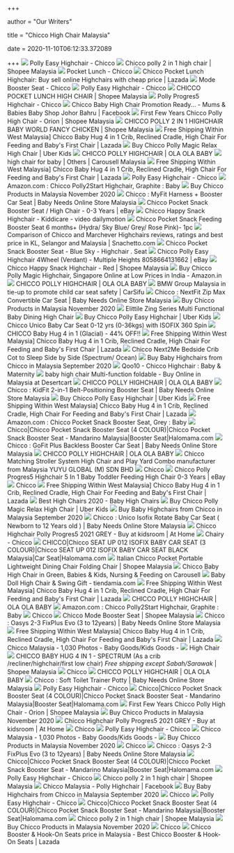 +++
        
author = "Our Writers"
        
title = "Chicco High Chair Malaysia"
        
date = 2020-11-10T06:12:33.372089
        
+++
[ ![](https://chiccomalaysia.com/wp-content/uploads/2018/08/polly-easy-1.jpg)](https://chiccomalaysia.com/wp-content/uploads/2018/08/polly-easy-1.jpg) Polly Easy Highchair - Chicco
[ ![](https://cf.shopee.com.my/file/d8d768175086d182e60a9491c2fc7547)](https://cf.shopee.com.my/file/d8d768175086d182e60a9491c2fc7547) Chicco polly 2 in 1 high chair | Shopee Malaysia
[ ![](https://chiccomalaysia.com/wp-content/uploads/2018/12/pocket-lunch-high-chair-1o.jpg)](https://chiccomalaysia.com/wp-content/uploads/2018/12/pocket-lunch-high-chair-1o.jpg) Pocket Lunch - Chicco
[ ![](https://my-test-11.slatic.net/p/6da976085022f880d938e19b5030ef67.jpg)](https://my-test-11.slatic.net/p/6da976085022f880d938e19b5030ef67.jpg) Chicco Pocket Lunch Highchair: Buy sell online Highchairs with cheap price  | Lazada
[ ![](https://chiccomalaysia.com/wp-content/uploads/2018/08/mode-booster-seat-1.jpg)](https://chiccomalaysia.com/wp-content/uploads/2018/08/mode-booster-seat-1.jpg) Mode Booster Seat - Chicco
[ ![](https://chiccomalaysia.com/wp-content/uploads/2018/08/SEGGIOLONE-POLLY-EASY-HAPPY-JUNGLE-170714-01-1200x1200.jpg)](https://chiccomalaysia.com/wp-content/uploads/2018/08/SEGGIOLONE-POLLY-EASY-HAPPY-JUNGLE-170714-01-1200x1200.jpg) Polly Easy Highchair - Chicco
[ ![](https://cf.shopee.com.my/file/9a740164e6758a265f812b36c432199d)](https://cf.shopee.com.my/file/9a740164e6758a265f812b36c432199d) CHICCO POCKET LUNCH HIGH CHAIR | Shopee Malaysia
[ ![](https://chiccomalaysia.com/wp-content/uploads/2018/08/polly-progres5-chicco-highchair-1-1.jpg)](https://chiccomalaysia.com/wp-content/uploads/2018/08/polly-progres5-chicco-highchair-1-1.jpg) Polly Progres5 Highchair - Chicco
[ ![](https://lookaside.fbsbx.com/lookaside/crawler/media/?media_id=2139816116090184)](https://lookaside.fbsbx.com/lookaside/crawler/media/?media_id=2139816116090184) Chicco Baby High Chair Promotion Ready... - Mums & Babies Baby Shop Johor  Bahru | Facebook
[ ![](https://cf.shopee.com.my/file/08cb44ec608f0c93748126ab90120788)](https://cf.shopee.com.my/file/08cb44ec608f0c93748126ab90120788) First Few Years Chicco Polly High Chair - Orion | Shopee Malaysia
[ ![](https://cf.shopee.com.my/file/c8ae7e7a54a76e70d99c4fbe2fdf874b)](https://cf.shopee.com.my/file/c8ae7e7a54a76e70d99c4fbe2fdf874b) CHICCO POLLY 2 IN 1 HIGHCHAIR BABY WORLD FANCY CHICKEN | Shopee Malaysia
[ ![](https://my-test-11.slatic.net/p/d867255d6870c70305149089faedfc88.jpg)](https://my-test-11.slatic.net/p/d867255d6870c70305149089faedfc88.jpg) Free Shipping Within West Malaysia] Chicco Baby Hug 4 in 1 Crib, Reclined  Cradle, High Chair For Feeding and Baby's First Chair | Lazada
[ ![](https://media.uberkids.com/catalog/product/cache/image/560x560/e9c3970ab036de70892d86c6d221abfe/c/c/cco-polly-magic-relax-paradise-pink-02.jpg)](https://media.uberkids.com/catalog/product/cache/image/560x560/e9c3970ab036de70892d86c6d221abfe/c/c/cco-polly-magic-relax-paradise-pink-02.jpg) Buy Chicco Polly Magic Relax High Chair | Uber Kids
[ ![](https://olaolababy.com.my/image/olaolababy/image/cache/data/all_product_images/product-458/LiVc6PyO1597336637-1000x1000.jpg)](https://olaolababy.com.my/image/olaolababy/image/cache/data/all_product_images/product-458/LiVc6PyO1597336637-1000x1000.jpg) CHICCO POLLY HIGHCHAIR | OLA OLA BABY
[ ![](https://media.karousell.com/media/photos/products/2020/7/16/chicco_baby_high_chairhawaii_1594866583_88e8d255_progressive_thumbnail.jpg)](https://media.karousell.com/media/photos/products/2020/7/16/chicco_baby_high_chairhawaii_1594866583_88e8d255_progressive_thumbnail.jpg) high chair for baby | Others | Carousell Malaysia
[ ![](https://my-test-11.slatic.net/p/581f7e586a2cde9acb54159b1d4a02a3.jpg_720x720q80.jpg_.webp)](https://my-test-11.slatic.net/p/581f7e586a2cde9acb54159b1d4a02a3.jpg_720x720q80.jpg_.webp) Free Shipping Within West Malaysia] Chicco Baby Hug 4 in 1 Crib, Reclined  Cradle, High Chair For Feeding and Baby's First Chair | Lazada
[ ![](https://chiccomalaysia.com/wp-content/uploads/2018/08/pollyeasy-marine.jpg)](https://chiccomalaysia.com/wp-content/uploads/2018/08/pollyeasy-marine.jpg) Polly Easy Highchair - Chicco
[ ![](https://m.media-amazon.com/images/S/aplus-media/vc/dea62e59-e65a-4a7f-b2ff-3a425026c2a6.__CR0,0,488,700_PT0_SX488_V1___.jpg)](https://m.media-amazon.com/images/S/aplus-media/vc/dea62e59-e65a-4a7f-b2ff-3a425026c2a6.__CR0,0,488,700_PT0_SX488_V1___.jpg) Amazon.com : Chicco Polly2Start Highchair, Graphite : Baby
[ ![](https://p.ipricegroup.com/53957043624506a597c580c59d611d29bb940ddf_0.jpg)](https://p.ipricegroup.com/53957043624506a597c580c59d611d29bb940ddf_0.jpg) Buy Chicco Products in Malaysia November 2020
[ ![](https://babyneeds-cheras.com/wp-content/uploads/2020/02/Chicco-MyFit-Harness-Booster-canyon-Car-Seat-baby-needs-store-kl-selangor-malaysia.jpg)](https://babyneeds-cheras.com/wp-content/uploads/2020/02/Chicco-MyFit-Harness-Booster-canyon-Car-Seat-baby-needs-store-kl-selangor-malaysia.jpg) Chicco : MyFit Harness + Booster Car Seat | Baby Needs Online Store Malaysia
[ ![](https://ebay-assets.uberkids.com/uberkids/723979/vg_gallery_image_def/ebay2/BWLkXMzV5I.jpg)](https://ebay-assets.uberkids.com/uberkids/723979/vg_gallery_image_def/ebay2/BWLkXMzV5I.jpg) Chicco Pocket Snack Booster Seat / High Chair - 0-3 Years | eBay
[ ![](https://s1.dmcdn.net/v/2Aa_M1HsXypFwJPEo/x1080)](https://s1.dmcdn.net/v/2Aa_M1HsXypFwJPEo/x1080) Chicco Happy Snack Highchair - Kiddicare - video dailymotion
[ ![](https://mumandbabylove.myunicart4u.co/image/mumandbabylove/image/data/all_product_images/product-130/Chicco%20Snack%20Pocket%20Collection.jpg)](https://mumandbabylove.myunicart4u.co/image/mumandbabylove/image/data/all_product_images/product-130/Chicco%20Snack%20Pocket%20Collection.jpg) Chicco Pocket Snack Feeding Booster Seat 6 months+ (Hydra/ Sky Blue/ Grey/  Rose Pink)- 1pc
[ ![](https://laz-img-sg.alicdn.com/original/25f49e6f82ceef3e766a97881ec4ca9b.jpg)](https://laz-img-sg.alicdn.com/original/25f49e6f82ceef3e766a97881ec4ca9b.jpg) Comparison of Chicco and Marchever Highchairs reviews, ratings and best  price in KL, Selangor and Malaysia | Snachetto.com
[ ![](http://www.jumpingbabyjacks.com/webshaper/pcm/gallery/nm/6d02f27fe98dcdd07af89b7793ce18451544759550-nm.jpg)](http://www.jumpingbabyjacks.com/webshaper/pcm/gallery/nm/6d02f27fe98dcdd07af89b7793ce18451544759550-nm.jpg) Chicco Pocket Snack Booster Seat - Blue Sky - Highchair . Seat
[ ![](https://images.channelgrabber.com/MTY5OQ==/5e74df169023a.jpg)](https://images.channelgrabber.com/MTY5OQ==/5e74df169023a.jpg) Chicco Polly Easy Highchair 4Wheel (Verdant) - Multiple Heights  8058664131662 | eBay
[ ![](https://cf.shopee.com.my/file/d941b1debb1de14a90fa2220df05c291)](https://cf.shopee.com.my/file/d941b1debb1de14a90fa2220df05c291) Chicco Happy Snack Highchair - Red | Shopee Malaysia
[ ![](https://images-na.ssl-images-amazon.com/images/I/41t-88Ds71L.jpg)](https://images-na.ssl-images-amazon.com/images/I/41t-88Ds71L.jpg) Buy Chicco Polly Magic Highchair, Singapore Online at Low Prices in India -  Amazon.in
[ ![](https://olaolababy.com.my/image/olaolababy/image/data/all_product_images/product-458/qBkoHvC11596818401.jpg)](https://olaolababy.com.my/image/olaolababy/image/data/all_product_images/product-458/qBkoHvC11596818401.jpg) CHICCO POLLY HIGHCHAIR | OLA OLA BABY
[ ![](https://da4dkroembtou.cloudfront.net/wp-content/uploads/2019/06/Chicco-KeyFit30-child-car-seat-1024x683.jpg)](https://da4dkroembtou.cloudfront.net/wp-content/uploads/2019/06/Chicco-KeyFit30-child-car-seat-1024x683.jpg) BMW Group Malaysia in tie-up to promote child car seat safety | CarSifu
[ ![](https://babyneeds-cheras.com/wp-content/uploads/2020/02/Chicco-NextFit-Zip-Max-free-chicco-lotion-Car-Seat-baby-needs-store-kl-selangor-malaysia.jpg)](https://babyneeds-cheras.com/wp-content/uploads/2020/02/Chicco-NextFit-Zip-Max-free-chicco-lotion-Car-Seat-baby-needs-store-kl-selangor-malaysia.jpg) Chicco : NextFit Zip Max Convertible Car Seat | Baby Needs Online Store  Malaysia
[ ![](https://p.ipricegroup.com/1302e4217d10c3aafb229fc465f4f9fddb39acbe_0.jpg)](https://p.ipricegroup.com/1302e4217d10c3aafb229fc465f4f9fddb39acbe_0.jpg) Buy Chicco Products in Malaysia November 2020
[ ![](https://images.unicartapp.com/image/elittile/image/data/all_product_images/product-163/I4cCki9R1582813038.png)](https://images.unicartapp.com/image/elittile/image/data/all_product_images/product-163/I4cCki9R1582813038.png) Elittile Zing Series Multi Functional Baby Dining High Chair
[ ![](https://media.uberkids.com/catalog/product/cache/image/560x560/e9c3970ab036de70892d86c6d221abfe/c/c/ccopolly-easy-sunrise-3.jpg)](https://media.uberkids.com/catalog/product/cache/image/560x560/e9c3970ab036de70892d86c6d221abfe/c/c/ccopolly-easy-sunrise-3.jpg) Buy Chicco Polly Easy Highchair | Uber Kids
[ ![](https://www.hush-a-buy.com/image/hushabuy/image/cache/data/all_product_images/product-1492/Chicco%20unico%20baby%20car%20seat%20HAB-1200x1200.png)](https://www.hush-a-buy.com/image/hushabuy/image/cache/data/all_product_images/product-1492/Chicco%20unico%20baby%20car%20seat%20HAB-1200x1200.png) Chicco Unico Baby Car Seat 0-12 yrs (0-36kgs) with ISOFIX 360 Spin
[ ![](https://www.babydash.com.my/media/catalog/product/cache/64553396bf70be0c10a5772e23f6cce5/b/a/baby_hug_4_in_1_aquarelle_-_2_1.jpg)](https://www.babydash.com.my/media/catalog/product/cache/64553396bf70be0c10a5772e23f6cce5/b/a/baby_hug_4_in_1_aquarelle_-_2_1.jpg) CHICCO Baby Hug 4 in 1 (Glacial) - 44% OFF!!
[ ![](https://my-test-11.slatic.net/p/f992d1783a78638d9d4348ea8184e140.jpg_720x720q80.jpg_.webp)](https://my-test-11.slatic.net/p/f992d1783a78638d9d4348ea8184e140.jpg_720x720q80.jpg_.webp) Free Shipping Within West Malaysia] Chicco Baby Hug 4 in 1 Crib, Reclined  Cradle, High Chair For Feeding and Baby's First Chair | Lazada
[ ![](https://www.mumandbabylove.com/image/mumandbabylove/image/cache/data/all_product_images/product-2356/Chicco%20Next2me%20Crib%206-1310x1019.jpg)](https://www.mumandbabylove.com/image/mumandbabylove/image/cache/data/all_product_images/product-2356/Chicco%20Next2me%20Crib%206-1310x1019.jpg) Chicco Next2Me Bedside Crib Cot to Sleep Side by Side (Spectrum/ Ocean)
[ ![](https://p.ipricegroup.com/4a13623fd12b4f1768a09fe585f5ad50acabf848_0.jpg)](https://p.ipricegroup.com/4a13623fd12b4f1768a09fe585f5ad50acabf848_0.jpg) Buy Baby Highchairs from Chicco in Malaysia September 2020
[ ![](https://gd.image-gmkt.com/li/867/081/1233081867.g_520-w_g.jpg)](https://gd.image-gmkt.com/li/867/081/1233081867.g_520-w_g.jpg) Qoo10 - Chicco Highchair : Baby & Maternity
[ ![](https://images-eu.ssl-images-amazon.com/images/I/41Ce5PJnO1L.jpg)](https://images-eu.ssl-images-amazon.com/images/I/41Ce5PJnO1L.jpg) baby high chair Multi-function foldable - Buy Online in Malaysia at  Desertcart
[ ![](https://olaolababy.com.my/image/olaolababy/image/cache/data/all_product_images/product-458/fruPzyia1597336638-1000x1000.jpg)](https://olaolababy.com.my/image/olaolababy/image/cache/data/all_product_images/product-458/fruPzyia1597336638-1000x1000.jpg) CHICCO POLLY HIGHCHAIR | OLA OLA BABY
[ ![](https://babyneeds-cheras.com/wp-content/uploads/2020/02/Chicco-kidFit-2in1-Car-Seat-color-baby-needs-store-kl-selangor-malaysia.jpg)](https://babyneeds-cheras.com/wp-content/uploads/2020/02/Chicco-kidFit-2in1-Car-Seat-color-baby-needs-store-kl-selangor-malaysia.jpg) Chicco : KidFit 2-in-1 Belt-Positioning Booster Seat | Baby Needs Online  Store Malaysia
[ ![](https://media.uberkids.com/catalog/product/cache/image/560x560/e9c3970ab036de70892d86c6d221abfe/c/c/ccopolly-easy-sunrise-1.jpg)](https://media.uberkids.com/catalog/product/cache/image/560x560/e9c3970ab036de70892d86c6d221abfe/c/c/ccopolly-easy-sunrise-1.jpg) Buy Chicco Polly Easy Highchair | Uber Kids
[ ![](https://my-test-11.slatic.net/p/c0cb8fe4e767da5893dc6c95d737e2c4.jpg_720x720q80.jpg_.webp)](https://my-test-11.slatic.net/p/c0cb8fe4e767da5893dc6c95d737e2c4.jpg_720x720q80.jpg_.webp) Free Shipping Within West Malaysia] Chicco Baby Hug 4 in 1 Crib, Reclined  Cradle, High Chair For Feeding and Baby's First Chair | Lazada
[ ![](https://images-na.ssl-images-amazon.com/images/I/61r6RQzqgiL._SY355_.jpg)](https://images-na.ssl-images-amazon.com/images/I/61r6RQzqgiL._SY355_.jpg) Amazon.com : Chicco Pocket Snack Booster Seat, Grey : Baby
[ ![](https://cdn.shopify.com/s/files/1/1172/4204/products/chicco_pocket_snack_booster_seat_2.jpg?v=1585629149)](https://cdn.shopify.com/s/files/1/1172/4204/products/chicco_pocket_snack_booster_seat_2.jpg?v=1585629149) Chicco|Chicco Pocket Snack Booster Seat (4 COLOUR)|Chicco Pocket Snack  Booster Seat - Mandarino Malaysia|Booster Seat|Halomama.com
[ ![](https://babyneeds-cheras.com/wp-content/uploads/2020/10/Chicco-GoFit-plus-backless-booster-seat-toddler-Car-Seat-baby-needs-store-kl-selangor-malaysia.jpg)](https://babyneeds-cheras.com/wp-content/uploads/2020/10/Chicco-GoFit-plus-backless-booster-seat-toddler-Car-Seat-baby-needs-store-kl-selangor-malaysia.jpg) Chicco : GoFit Plus Backless Booster Car Seat | Baby Needs Online Store  Malaysia
[ ![](https://olaolababy.com.my/image/olaolababy/image/cache/data/all_product_images/product-458/dXUUNVVc1596818403-1000x1000.jpg)](https://olaolababy.com.my/image/olaolababy/image/cache/data/all_product_images/product-458/dXUUNVVc1596818403-1000x1000.jpg) CHICCO POLLY HIGHCHAIR | OLA OLA BABY
[ ![](http://img.hisupplier.com/var/userImages/2014-07/06/015453698_s.jpg)](http://img.hisupplier.com/var/userImages/2014-07/06/015453698_s.jpg) Chicco Matching Stroller System High Chair and Play Yard Combo manufacturer  from Malaysia YUYU GLOBAL (M) SDN BHD
[ ![](https://www.mylovelybaby.com.my/image/mylovelybaby/image/cache/data/all_product_images/product-2818/chicco-nextfit-zip-max-q-collection-420x420.jpg)](https://www.mylovelybaby.com.my/image/mylovelybaby/image/cache/data/all_product_images/product-2818/chicco-nextfit-zip-max-q-collection-420x420.jpg) Chicco
[ ![](https://ebay-assets.uberkids.com/uberkids/1253261/vg_gallery_image_def/ebay2/cco-polly-progres5-grey-01.jpg)](https://ebay-assets.uberkids.com/uberkids/1253261/vg_gallery_image_def/ebay2/cco-polly-progres5-grey-01.jpg) Chicco Polly Progres5 Highchair 5 In 1 Baby Toddler Feeding High Chair 0-3  Years | eBay
[ ![](https://www.mylovelybaby.com.my/image/mylovelybaby/image/cache/data/all_product_images/product-2838/Chicco_Pocket-Snack-Booster-Seat-420x420.jpg)](https://www.mylovelybaby.com.my/image/mylovelybaby/image/cache/data/all_product_images/product-2838/Chicco_Pocket-Snack-Booster-Seat-420x420.jpg) Chicco
[ ![](https://my-test-11.slatic.net/p/880e3beaec8c72c0c5c2d0b23e19b407.jpg_720x720q80.jpg_.webp)](https://my-test-11.slatic.net/p/880e3beaec8c72c0c5c2d0b23e19b407.jpg_720x720q80.jpg_.webp) Free Shipping Within West Malaysia] Chicco Baby Hug 4 in 1 Crib, Reclined  Cradle, High Chair For Feeding and Baby's First Chair | Lazada
[ ![](http://images.agoramedia.com/wte3.0/gcms/Best-High-Chairs-2020-722x406.jpg?width=414)](http://images.agoramedia.com/wte3.0/gcms/Best-High-Chairs-2020-722x406.jpg?width=414) Best High Chairs 2020 - Baby High Chairs
[ ![](https://media.uberkids.com/catalog/product/cache/image/560x560/e9c3970ab036de70892d86c6d221abfe/c/c/cco-polly-magic-relax-paradise-pink-01.jpg)](https://media.uberkids.com/catalog/product/cache/image/560x560/e9c3970ab036de70892d86c6d221abfe/c/c/cco-polly-magic-relax-paradise-pink-01.jpg) Buy Chicco Polly Magic Relax High Chair | Uber Kids
[ ![](https://p.ipricegroup.com/36b6e40e35626934c2375d2a66770d5e14d7efd4_0.jpg)](https://p.ipricegroup.com/36b6e40e35626934c2375d2a66770d5e14d7efd4_0.jpg) Buy Baby Highchairs from Chicco in Malaysia September 2020
[ ![](https://babyneeds-cheras.com/wp-content/uploads/2020/02/Chicco-Unico-Car-Seat-baby-needs-store-kl-selangor-malaysia.jpg)](https://babyneeds-cheras.com/wp-content/uploads/2020/02/Chicco-Unico-Car-Seat-baby-needs-store-kl-selangor-malaysia.jpg) Chicco : Unico Isofix Rotate Baby Car Seat ( Newborn to 12 Years old ) |  Baby Needs Online Store Malaysia
[ ![](https://www.kids-room.com/WebRoot/KidsroomDE/Shops/Kidsroom/56BB/E042/4DDB/8FAA/9BF4/4DEB/AE1C/63F4/BILD3C_79335-110007.jpg)](https://www.kids-room.com/WebRoot/KidsroomDE/Shops/Kidsroom/56BB/E042/4DDB/8FAA/9BF4/4DEB/AE1C/63F4/BILD3C_79335-110007.jpg) Chicco Highchair Polly Progres5 2021 GREY - Buy at kidsroom | At Home
[ ![](https://chiccomalaysia.com/wp-content/uploads/2020/07/Chicco-Chairy_SweetDog.jpg)](https://chiccomalaysia.com/wp-content/uploads/2020/07/Chicco-Chairy_SweetDog.jpg) Chairy - Chicco
[ ![](https://cdn.shopify.com/s/files/1/1172/4204/products/adf7226a2a55da1159b91fa6d48b5f9c_f1832f7e-f69d-403c-87e6-32fbae7323f5.jpg?v=1585629151)](https://cdn.shopify.com/s/files/1/1172/4204/products/adf7226a2a55da1159b91fa6d48b5f9c_f1832f7e-f69d-403c-87e6-32fbae7323f5.jpg?v=1585629151) CHICCO|Chicco SEAT UP 012 ISOFIX BABY CAR SEAT (3 COLOUR)|Chicco SEAT UP  012 ISOFIX BABY CAR SEAT BLACK Malaysia|Car Seat|Halomama.com
[ ![](https://cf.shopee.com.my/file/df459d95e096dd0293bc00d1917460e8)](https://cf.shopee.com.my/file/df459d95e096dd0293bc00d1917460e8) Italian Chicco Pocket Portable Lightweight Dining Chair Folding Chair |  Shopee Malaysia
[ ![](https://media.karousell.com/media/photos/products/2019/03/07/chicco_polly_baby_high_chair_in_green_1551970169_c72165f0_progressive.jpg)](https://media.karousell.com/media/photos/products/2019/03/07/chicco_polly_baby_high_chair_in_green_1551970169_c72165f0_progressive.jpg) Chicco Baby High Chair in Green, Babies & Kids, Nursing & Feeding on  Carousell
[ ![](https://images-na.ssl-images-amazon.com/images/I/41pToiAye%2BL._SX500_SY500_CR,0,0,500,500_.jpg)](https://images-na.ssl-images-amazon.com/images/I/41pToiAye%2BL._SX500_SY500_CR,0,0,500,500_.jpg) Baby Doll High Chair & Swing Gift - tiendamia.com
[ ![](https://my-test-11.slatic.net/p/fc28fea1c16029c7f099b02ccbff9fbb.jpg_720x720q80.jpg_.webp)](https://my-test-11.slatic.net/p/fc28fea1c16029c7f099b02ccbff9fbb.jpg_720x720q80.jpg_.webp) Free Shipping Within West Malaysia] Chicco Baby Hug 4 in 1 Crib, Reclined  Cradle, High Chair For Feeding and Baby's First Chair | Lazada
[ ![](https://olaolababy.com.my/image/olaolababy/image/cache/data/all_product_images/product-458/pDQFRHN11596818401-1000x1000.jpg)](https://olaolababy.com.my/image/olaolababy/image/cache/data/all_product_images/product-458/pDQFRHN11596818401-1000x1000.jpg) CHICCO POLLY HIGHCHAIR | OLA OLA BABY
[ ![](https://m.media-amazon.com/images/S/aplus-media/vc/0a0d8c9c-aad9-40b4-aec9-db605e35e48d.__CR0,0,1464,600_PT0_SX1464_V1___.jpg)](https://m.media-amazon.com/images/S/aplus-media/vc/0a0d8c9c-aad9-40b4-aec9-db605e35e48d.__CR0,0,1464,600_PT0_SX1464_V1___.jpg) Amazon.com : Chicco Polly2Start Highchair, Graphite : Baby
[ ![](https://www.mylovelybaby.com.my/image/mylovelybaby/image/cache/data/all_product_images/product-3215/Chicco-Baby-Hug-4-in-1-Air-India-Ink%20(1)-420x420.png)](https://www.mylovelybaby.com.my/image/mylovelybaby/image/cache/data/all_product_images/product-3215/Chicco-Baby-Hug-4-in-1-Air-India-Ink%20(1)-420x420.png) Chicco
[ ![](https://cf.shopee.com.my/file/e309d370a7a10ed96b092eea5e151b07)](https://cf.shopee.com.my/file/e309d370a7a10ed96b092eea5e151b07) Chicco Mode Booster Seat | Shopee Malaysia
[ ![](https://babyneeds-cheras.com/wp-content/uploads/2020/03/Chicco-Oasys-2-3-Fixplus-Evo-Car-Seat-baby-needs-store-kl-selangor-malaysia.jpg)](https://babyneeds-cheras.com/wp-content/uploads/2020/03/Chicco-Oasys-2-3-Fixplus-Evo-Car-Seat-baby-needs-store-kl-selangor-malaysia.jpg) Chicco : Oasys 2-3 FixPlus Evo (3 to 12years) | Baby Needs Online Store  Malaysia
[ ![](https://my-test-11.slatic.net/p/52d55b3a35fd2d01f2641c8a517a638f.jpg_720x720q80.jpg_.webp)](https://my-test-11.slatic.net/p/52d55b3a35fd2d01f2641c8a517a638f.jpg_720x720q80.jpg_.webp) Free Shipping Within West Malaysia] Chicco Baby Hug 4 in 1 Crib, Reclined  Cradle, High Chair For Feeding and Baby's First Chair | Lazada
[ ![](https://lookaside.fbsbx.com/lookaside/crawler/media/?media_id=3164574396921577)](https://lookaside.fbsbx.com/lookaside/crawler/media/?media_id=3164574396921577) Chicco Malaysia - 1,030 Photos - Baby Goods/Kids Goods -
[ ![](https://cdn.shopify.com/s/files/1/1172/4204/products/b7b8063fcf0b0951088286db6d69af5e.jpg?v=1588047759)](https://cdn.shopify.com/s/files/1/1172/4204/products/b7b8063fcf0b0951088286db6d69af5e.jpg?v=1588047759) High Chair
[ ![](https://cf.shopee.com.my/file/bb5a376443789ffd8f2efa14cb175cbf)](https://cf.shopee.com.my/file/bb5a376443789ffd8f2efa14cb175cbf) CHICCO BABY HUG 4 IN 1 - SPECTRUM (As a crib /recliner/highchair/first low  chair) *Free shipping except Sabah/Sarawak* | Shopee Malaysia
[ ![](https://www.mylovelybaby.com.my/image/mylovelybaby/image/cache/data/all_product_images/product-2904/Chicco_Unico-Isofix-Car-Seat-420x420.jpg)](https://www.mylovelybaby.com.my/image/mylovelybaby/image/cache/data/all_product_images/product-2904/Chicco_Unico-Isofix-Car-Seat-420x420.jpg) Chicco
[ ![](https://olaolababy.com.my/image/olaolababy/image/cache/data/all_product_images/product-458/LDGhihyA1596818403-1000x1000.jpg)](https://olaolababy.com.my/image/olaolababy/image/cache/data/all_product_images/product-458/LDGhihyA1596818403-1000x1000.jpg) CHICCO POLLY HIGHCHAIR | OLA OLA BABY
[ ![](https://babyneeds-cheras.com/wp-content/uploads/2015/04/chicco-baby-kids-potty-toilet-seat-baby-needs-store-cheras-kl-malaysia.jpg)](https://babyneeds-cheras.com/wp-content/uploads/2015/04/chicco-baby-kids-potty-toilet-seat-baby-needs-store-cheras-kl-malaysia.jpg) Chicco : Soft Toilet Trainer Potty | Baby Needs Online Store Malaysia
[ ![](https://chiccomalaysia.com/wp-content/uploads/2018/08/polly-easy-1d.jpg)](https://chiccomalaysia.com/wp-content/uploads/2018/08/polly-easy-1d.jpg) Polly Easy Highchair - Chicco
[ ![](https://cdn.shopify.com/s/files/1/1172/4204/products/ch79340-76-f.jpg?v=1585629149)](https://cdn.shopify.com/s/files/1/1172/4204/products/ch79340-76-f.jpg?v=1585629149) Chicco|Chicco Pocket Snack Booster Seat (4 COLOUR)|Chicco Pocket Snack  Booster Seat - Mandarino Malaysia|Booster Seat|Halomama.com
[ ![](https://cf.shopee.com.my/file/1e48ce323379a18ef8f13d598bac54d5)](https://cf.shopee.com.my/file/1e48ce323379a18ef8f13d598bac54d5) First Few Years Chicco Polly High Chair - Orion | Shopee Malaysia
[ ![](https://p.ipricegroup.com/068dd6d5e53ce59a1cce5e1a8f8ea3ceaf7a5b3d_0.jpg)](https://p.ipricegroup.com/068dd6d5e53ce59a1cce5e1a8f8ea3ceaf7a5b3d_0.jpg) Buy Chicco Products in Malaysia November 2020
[ ![](https://www.kids-room.com/WebRoot/KidsroomDE/Shops/Kidsroom/56BB/E042/4DDB/8FAA/9BF4/4DEB/AE1C/63F4/BILD3F_79335-110007.jpg)](https://www.kids-room.com/WebRoot/KidsroomDE/Shops/Kidsroom/56BB/E042/4DDB/8FAA/9BF4/4DEB/AE1C/63F4/BILD3F_79335-110007.jpg) Chicco Highchair Polly Progres5 2021 GREY - Buy at kidsroom | At Home
[ ![](https://www.mylovelybaby.com.my/image/mylovelybaby/image/cache/data/all_product_images/product-2670/Chicco-Keyfit-30-Car-Seat-Moonstone%20(1)-420x420.jpg)](https://www.mylovelybaby.com.my/image/mylovelybaby/image/cache/data/all_product_images/product-2670/Chicco-Keyfit-30-Car-Seat-Moonstone%20(1)-420x420.jpg) Chicco
[ ![](https://chiccomalaysia.com/wp-content/uploads/2018/08/polly-easy-4.jpg)](https://chiccomalaysia.com/wp-content/uploads/2018/08/polly-easy-4.jpg) Polly Easy Highchair - Chicco
[ ![](https://lookaside.fbsbx.com/lookaside/crawler/media/?media_id=491424368198663&get_thumbnail=1)](https://lookaside.fbsbx.com/lookaside/crawler/media/?media_id=491424368198663&get_thumbnail=1) Chicco Malaysia - 1,030 Photos - Baby Goods/Kids Goods -
[ ![](https://p.ipricegroup.com/7016ce3ed6ebdb88b6a76893f91847bf8143be32_0.jpg)](https://p.ipricegroup.com/7016ce3ed6ebdb88b6a76893f91847bf8143be32_0.jpg) Buy Chicco Products in Malaysia November 2020
[ ![](https://www.mylovelybaby.com.my/image/mylovelybaby/image/cache/data/all_product_images/product-3215/2020.09%20Chicco-Baby-Hug-4-in-1-Air-420x420.JPG)](https://www.mylovelybaby.com.my/image/mylovelybaby/image/cache/data/all_product_images/product-3215/2020.09%20Chicco-Baby-Hug-4-in-1-Air-420x420.JPG) Chicco
[ ![](https://babyneeds-cheras.com/wp-content/uploads/2020/03/Chicco-Oasys-2-3-Fixplus-Evo-Car-Seat-feature-baby-needs-store-kl-selangor-malaysia.jpg)](https://babyneeds-cheras.com/wp-content/uploads/2020/03/Chicco-Oasys-2-3-Fixplus-Evo-Car-Seat-feature-baby-needs-store-kl-selangor-malaysia.jpg) Chicco : Oasys 2-3 FixPlus Evo (3 to 12years) | Baby Needs Online Store  Malaysia
[ ![](https://cdn.shopify.com/s/files/1/1172/4204/products/ch79340-76-b.jpg?v=1585629149)](https://cdn.shopify.com/s/files/1/1172/4204/products/ch79340-76-b.jpg?v=1585629149) Chicco|Chicco Pocket Snack Booster Seat (4 COLOUR)|Chicco Pocket Snack  Booster Seat - Mandarino Malaysia|Booster Seat|Halomama.com
[ ![](https://chiccomalaysia.com/wp-content/uploads/2018/08/polly-easy-3d.jpg)](https://chiccomalaysia.com/wp-content/uploads/2018/08/polly-easy-3d.jpg) Polly Easy Highchair - Chicco
[ ![](https://cf.shopee.com.my/file/e8bbc188a9555f8a70243a1b2cffd46d)](https://cf.shopee.com.my/file/e8bbc188a9555f8a70243a1b2cffd46d) Chicco polly 2 in 1 high chair | Shopee Malaysia
[ ![](https://lookaside.fbsbx.com/lookaside/crawler/media/?media_id=156783035744506&get_thumbnail=1)](https://lookaside.fbsbx.com/lookaside/crawler/media/?media_id=156783035744506&get_thumbnail=1) Chicco Malaysia - Polly Highchair | Facebook
[ ![](https://p.ipricegroup.com/cb8cc0c5557bd6adf4398b4d679304aa8a60f1a6_0.jpg)](https://p.ipricegroup.com/cb8cc0c5557bd6adf4398b4d679304aa8a60f1a6_0.jpg) Buy Baby Highchairs from Chicco in Malaysia September 2020
[ ![](https://www.mylovelybaby.com.my/image/mylovelybaby/image/cache/data/all_product_images/product-3212/07.2020-Chicco-MyFit-Zip-Air-Isofix-Booster-Car-Seat-420x420.JPG)](https://www.mylovelybaby.com.my/image/mylovelybaby/image/cache/data/all_product_images/product-3212/07.2020-Chicco-MyFit-Zip-Air-Isofix-Booster-Car-Seat-420x420.JPG) Chicco
[ ![](https://chiccomalaysia.com/wp-content/uploads/2018/08/polly-easy-3-600x400.png)](https://chiccomalaysia.com/wp-content/uploads/2018/08/polly-easy-3-600x400.png) Polly Easy Highchair - Chicco
[ ![](https://cdn.shopify.com/s/files/1/1172/4204/products/ch79340-76-d.jpg?v=1585629149)](https://cdn.shopify.com/s/files/1/1172/4204/products/ch79340-76-d.jpg?v=1585629149) Chicco|Chicco Pocket Snack Booster Seat (4 COLOUR)|Chicco Pocket Snack  Booster Seat - Mandarino Malaysia|Booster Seat|Halomama.com
[ ![](https://cf.shopee.com.my/file/f2f66a1c3e72c6b14a976811a4fbe077_tn)](https://cf.shopee.com.my/file/f2f66a1c3e72c6b14a976811a4fbe077_tn) Chicco polly 2 in 1 high chair | Shopee Malaysia
[ ![](https://p.ipricegroup.com/fd50c5c8a5765bba367bcf7ca6cf4dfdf2746fb0_0.jpg)](https://p.ipricegroup.com/fd50c5c8a5765bba367bcf7ca6cf4dfdf2746fb0_0.jpg) Buy Chicco Products in Malaysia November 2020
[ ![](https://www.mylovelybaby.com.my/image/mylovelybaby/image/cache/data/all_product_images/product-2818/2019.12-Chicco_NextFit-Zip-Max-Isofix-Car-Seat-420x420.jpg)](https://www.mylovelybaby.com.my/image/mylovelybaby/image/cache/data/all_product_images/product-2818/2019.12-Chicco_NextFit-Zip-Max-Isofix-Car-Seat-420x420.jpg) Chicco
[ ![](https://my-test-11.slatic.net/p/0eecc8a68585ec0ea0d9e431f1bf29f7.png)](https://my-test-11.slatic.net/p/0eecc8a68585ec0ea0d9e431f1bf29f7.png) Chicco Booster & Hook-On Seats price in Malaysia - Best Chicco Booster &  Hook-On Seats | Lazada
